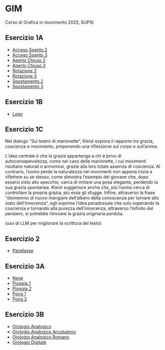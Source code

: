 # GIM
Corso di Grafica in movimento 2025, SUPSI   


## Esercizio 1A

- [Acceso Spento 2](https://alicebaggi.github.io/GIM/Esercizio_1A/acceso_spento_2.html)
- [Acceso Spento 3](https://alicebaggi.github.io/GIM/Esercizio_1A/acceso_spento_3.html)
- [Aperto Chiuso 2](https://alicebaggi.github.io/GIM/Esercizio_1A/aperto_chiuso_2.html)
- [Aperto Chiuso 3](https://alicebaggi.github.io/GIM/Esercizio_1A/aperto_chiuso_3.html)
- [Rotazione 2](https://alicebaggi.github.io/GIM/Esercizio_1A/rotazione_2.html)
- [Rotazione 3](https://alicebaggi.github.io/GIM/Esercizio_1A/rotazione_3.html)
- [Spostamento 2](https://alicebaggi.github.io/GIM/Esercizio_1A/spostamento_2.html)
- [Spostamento 3](https://alicebaggi.github.io/GIM/Esercizio_1A/spostamento_3.html)

## Esercizio 1B
- [Logo](https://alicebaggi.github.io/GIM/Esercizio_1B/logo.html)

## Esercizio 1C
Nel dialogo “Sul teatro di marionette”, Kleist esplora il rapporto tra grazia, coscienza e movimento, proponendo una riflessione sul corpo e sull’anima. 

L’idea centrale è che la grazia appartenga a chi è privo di autoconsapevolezza, come nel caso delle marionette, i cui movimenti risultano naturali e armoniosi, grazie alla loro totale assenza di coscienza. Al contrario, l’uomo perde la naturalezza nei movimenti non appena inizia a riflettere su se stesso, come dimostra l’esempio del giovane che, dopo essersi visto allo specchio, cerca di imitare una posa elegante, perdendo la sua grazia spontanea. 
Kleist suggerisce anche che, più l’uomo cerca di controllare la propria grazia, più essa gli sfugge. 
Infine, attraverso la frase "dovremmo di nuovo mangiare dell’albero della conoscenza per tornare allo stato dell’innocenza", egli esprime l’idea paradossale che solo superando la coscienza e tornando alla purezza dell’innocenza, attraverso l’infinito del pensiero, si potrebbe ritrovare la grazia originaria perduta.

(uso di LLM per migliorare la scrittura del testo)

## Esercizio 2
- [Parallasse](https://alicebaggi.github.io/GIM/Esercizio_2/parallasse.html)

## Esercizio 3A
- [Neve](https://alicebaggi.github.io/GIM/Esercizio_3A/neve/index.html)
- [Pioggia 1](https://alicebaggi.github.io/GIM/Esercizio_3A/pioggia_01/index.html)
- [Pioggia 2](https://alicebaggi.github.io/GIM/Esercizio_3A/pioggia_02/index.html)
- [Pong 1](https://alicebaggi.github.io/GIM/Esercizio_3A/pong_01/index.html)
- [Pong 2](https://alicebaggi.github.io/GIM/Esercizio_3A/pong_02/index.html)

## Esercizio 3B
- [Orologio Analogico](https://alicebaggi.github.io/GIM/Esercizio_3B/orologio_analogico/index.html)
- [Orologio Analogico Arcobaleno](https://alicebaggi.github.io/GIM/Esercizio_3B/orologio_analogico_arcobaleno/index.html)
- [Orologio Analogico Romano](https://alicebaggi.github.io/GIM/Esercizio_3B/orologio_analogico_romano/index.html)
- [Orologio Digitale](https://alicebaggi.github.io/GIM/Esercizio_3B/orologio_digitale/index.html)









